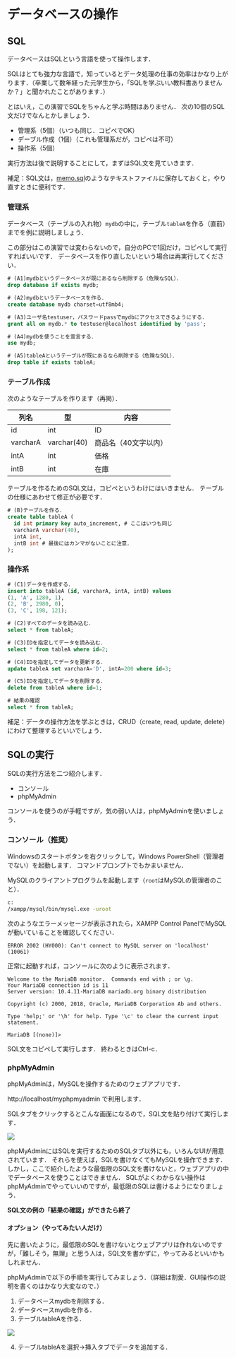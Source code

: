 # データベースの操作

## SQL

データベースはSQLという言語を使って操作します．

SQLはとても強力な言語で，知っているとデータ処理の仕事の効率はかなり上がります．（卒業して数年経った元学生から，「SQLを学ぶいい教科書ありませんか？」と聞かれたことがあります．）

とはいえ，この演習でSQLをちゃんと学ぶ時間はありません．
次の10個のSQL文だけでなんとかしましょう．

* 管理系（5個）（いつも同じ．コピペでOK）
* デーブル作成（1個）（これも管理系だが，コピペは不可）
* 操作系（5個）

実行方法は後で説明することにして，まずはSQL文を見ていきます．

補足：SQL文は，[memo.sql](memo.sql)のようなテキストファイルに保存しておくと，やり直すときに便利です．

### 管理系

データベース（テーブルの入れ物）`mydb`の中に，テーブル`tableA`を作る（直前）までを例に説明しましょう．

この部分はこの演習では変わらないので，自分のPCで1回だけ，コピペして実行すればいいです．
データベースを作り直したいという場合は再実行してください．

```sql
# (A1)mydbというデータベースが既にあるなら削除する（危険なSQL）．
drop database if exists mydb;

# (A2)mydbというデータベースを作る．
create database mydb charset=utf8mb4;

# (A3)ユーザ名testuser，パスワードpassでmydbにアクセスできるようにする．
grant all on mydb.* to testuser@localhost identified by 'pass';

# (A4)mydbを使うことを宣言する．
use mydb;

# (A5)tableAというテーブルが既にあるなら削除する（危険なSQL）．
drop table if exists tableA;
```

### テーブル作成

次のようなテーブルを作ります（再掲）．

列名|型|内容
--|--|--
id|int|ID
varcharA|varchar(40)|商品名（40文字以内）
intA|int|価格
intB|int|在庫

テーブルを作るためのSQL文は，コピペというわけにはいきません．
テーブルの仕様にあわせて修正が必要です．

```sql
# (B)テーブルを作る．
create table tableA (
  id int primary key auto_increment, # ここはいつも同じ
  varcharA varchar(40),
  intA int,
  intB int # 最後にはカンマがないことに注意．
);
```

### 操作系

```sql
# (C1)データを作成する．
insert into tableA (id, varcharA, intA, intB) values
(1, 'A', 1280, 1),
(2, 'B', 2980, 0),
(3, 'C', 198, 121);

# (C2)すべてのデータを読み込む．
select * from tableA;

# (C3)IDを指定してデータを読み込む．
select * from tableA where id=2;

# (C4)IDを指定してデータを更新する．
update tableA set varcharA='D', intA=200 where id=3;

# (C5)IDを指定してデータを削除する．
delete from tableA where id=1;

# 結果の確認
select * from tableA;
```

補足：データの操作方法を学ぶときは，CRUD（create, read, update, delete）にわけて整理するといいでしょう．

## SQLの実行

SQLの実行方法を二つ紹介します．

* コンソール
* phpMyAdmin

コンソールを使うのが手軽ですが，気の弱い人は，phpMyAdminを使いましょう．

### コンソール（推奨）

Windowsのスタートボタンを右クリックして，Windows PowerShell（管理者でない）を起動します．
コマンドプロンプトでもかまいません．

MySQLのクライアントプログラムを起動します（`root`はMySQLの管理者のこと）．

```bash
c:
/xampp/mysql/bin/mysql.exe -uroot
```

次のようなエラーメッセージが表示されたら，XAMPP Control PanelでMySQLが動いていることを確認してください．

```
ERROR 2002 (HY000): Can't connect to MySQL server on 'localhost' (10061)
```

正常に起動すれば，コンソールに次のように表示されます．

```
Welcome to the MariaDB monitor.  Commands end with ; or \g.
Your MariaDB connection id is 11
Server version: 10.4.11-MariaDB mariadb.org binary distribution

Copyright (c) 2000, 2018, Oracle, MariaDB Corporation Ab and others.

Type 'help;' or '\h' for help. Type '\c' to clear the current input statement.

MariaDB [(none)]>
```

SQL文をコピペして実行します．
終わるときはCtrl-c．

### phpMyAdmin

phpMyAdminは，MySQLを操作するためのウェブアプリです．

http://localhost/myphpmyadmin で利用します．

SQLタブをクリックするとこんな画面になるので，SQL文を貼り付けて実行します．

![](images/phpmyadmin.png)

phpMyAdminにはSQLを実行するためのSQLタブ以外にも，いろんなUIが用意されています．
それらを使えば，SQLを書けなくてもMySQLを操作できます．
しかし，ここで紹介したような最低限のSQL文を書けないと，ウェブアプリの中でデータベースを使うことはできません．
SQLがよくわからない操作はphpMyAdminでやっていいのですが，最低限のSQLは書けるようになりましょう．

**SQL文の例の「結果の確認」ができたら終了**

#### オプション（やってみたい人だけ）

先に書いたように，最低限のSQLを書けないとウェブアプリは作れないのですが，「難しそう，無理」と思う人は，SQL文を書かずに，やってみるといいかもしれません．

phpMyAdminで以下の手順を実行してみましょう．（詳細は割愛．GUI操作の説明を書くのはかなり大変なので．）

1. データベースmydbを削除する．
1. データベースmydbを作る．
1. テーブルtableAを作る．

![](images/phpmyadmin-createtable.png)

4. テーブルtableAを選択→挿入タブでデータを追加する．